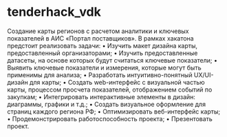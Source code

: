 # tenderhack_vdk
Создание карты регионов с расчетом аналитики и ключевых показателей в АИС «Портал поставщиков».
В рамках хакатона предстоит реализовать задачи: 
•	Изучить макет дизайна карты, предоставленный организаторами;
•	Изучить предоставленные датасеты, на основе которых будут считаться ключевые показатели;
•	Выявить ключевые показатели и измерения, которые могут быть применимы для анализа;
•	Разработать интуитивно-понятный UХ/UI-дизайн для карты;
•	Создать web-интерфейс с визуальной частью карты, процессом просчета показателей, отображением событий по закупкам;
•	Интегрировать интерактивные элементы в дизайн: диаграммы, графики и т.д.;
•	Создать визуальное оформление для страниц каждого региона РФ;
•	Оптимизировать веб-интерфейс карты;
•	Продемонстрировать работоспособность проекта;
•	Презентовать проект.
